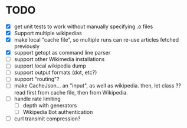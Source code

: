 # TODO

 - [x] get unit tests to work without manually specifying .o files
 - [x] Support multiple wikipedias
 - [x] make local "cache file", so multiple runs can re-use articles fetched
       previously
 - [x] support getopt as command line parser
 - [ ] support other Wikimedia installations
 - [ ] support local wikipedia dump
 - [ ] support output formats (dot, etc?)
 - [ ] support "routing"?
 - [ ] make CacheJson... an "input", as well as wikipedia. then, let class ??
       read first from cache file, then from Wikipedia.
 - [ ] handle rate limiting
   * [ ] depth with generators
   * [ ] Wikipedia Bot authentication
 - [ ] curl transmit compression?
